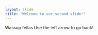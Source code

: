 ```yaml
---
layout: slide
title: "Welcome to our second slide!"
---
```


Wassup fellas
Use the left arrow to go back!
